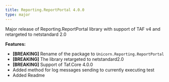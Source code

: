 ```yaml
---
title: Reporting.ReportPortal 4.0.0
type: major
---
```


Major release of Reporting.ReportPortal library with support of TAF v4 and retargeted to netstandard 2.0

**Features:**

* **[BREAKING]** Rename of the package to `Unicorn.Reporting.ReportPortal`
* **[BREAKING]** The library retargeted to netstandard2.0
* **[BREAKING]** Support of Taf.Core 4.0.0
* Added method for log messages sending to currently executing test
* Added Readme